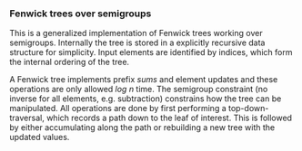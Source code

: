 ### Fenwick trees over semigroups

This is a generalized implementation of Fenwick trees working over semigroups.
Internally the tree is stored in a explicitly recursive data structure for simplicity.
Input elements are identified by indices, which form the internal ordering of the tree.

A Fenwick tree implements prefix *sums* and element updates and these operations are only allowed *log n* time.
The semigroup constraint (no inverse for all elements, e.g. subtraction) constrains how the tree can be manipulated.
All operations are done by first performing a top-down-traversal, which records a path down to the leaf of interest.
This is followed by either accumulating along the path or rebuilding a new tree with the updated values.
